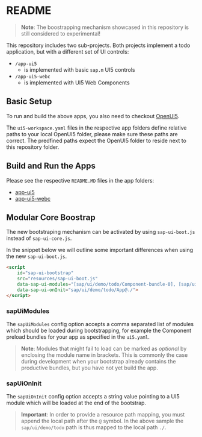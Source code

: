 # README

> **Note**: The boostrapping mechanism showcased in this repository is still considered to experimental!

This repository includes two sub-projects. Both projects implement a todo application, but with a different set of UI controls:

* `/app-ui5`
  * is implemented with basic `sap.m` UI5 controls
* `/app-ui5-webc`
  * is implemented with UI5 Web Components

## Basic Setup

To run and build the above apps, you also need to checkout [OpenUI5](https://github.com/SAP/openui5).

The `ui5-workspace.yaml` files in the respective app folders define relative paths to your local OpenUI5 folder, please make sure these paths are correct.
The predfined paths expect the OpenUI5 folder to reside next to this repository folder.

## Build and Run the Apps

Please see the respective `README.MD` files in the app folders:

* [app-ui5](./app-ui5/README.MD)
* [app-ui5-webc](./app-ui5-webc/README.MD)

## Modular Core Boostrap

The new bootstraping mechanism can be activated by using `sap-ui-boot.js` instead of `sap-ui-core.js`.

In the snippet below we will outline some important differences when using the new `sap-ui-boot.js`.

```html
<script
    id="sap-ui-bootstrap"
    src="resources/sap-ui-boot.js"
    data-sap-ui-modules="[sap/ui/demo/todo/Component-bundle-0], [sap/ui/demo/todo/Component-bundle-1]"
    data-sap-ui-onInit="sap/ui/demo/todo/App@./">
</script>
```

### sapUiModules

The `sapUiModules` config option accepts a comma separated list of modules which should be loaded during bootstrapping, for example the Component preload bundles for your app as specified in the `ui5.yaml`.

> **Note**: Modules that might fail to load can be marked as *optional* by enclosing the module name in brackets.
> This is commonly the case during development when your bootstrap already contains the productive bundles, but you have not yet build the app.

### sapUiOnInit

The `sapUiOnInit` config option accepts a string value pointing to a UI5 module which will be loaded at the end of the bootstrap.

> **Important**: In order to provide a resource path mapping, you must append the local path after the `@` symbol. In the above sample the `sap/ui/demo/todo` path is thus mapped to the local path `./`.